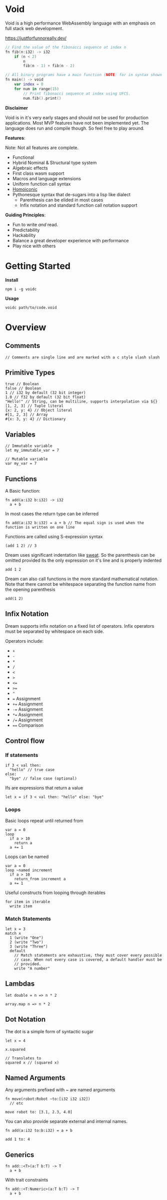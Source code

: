 # Void

Void is a high performance WebAssembly language with an emphasis on full stack web development.

https://justforfunnoreally.dev/

```swift
// Find the value of the fibonacci sequence at index n
fn fib(n:i32) -> i32
    if (n < 2)
        n
        fib(n - 1) + fib(n - 2)

// All binary programs have a main function (NOTE: for in syntax shown below not yet supported)
fn main() -> void
    var index = 0
    for num in range(15)
        // Print fibonacci sequence at index using UFCS.
        num.fib().print()
```

**Disclaimer**

Void is in it's very early stages and should not be used for production applications.
Most MVP features have not been implemented yet. The language does run and compile
though. So feel free to play around.

**Features**:

Note: Not all features are complete.

- Functional
- Hybrid Nominal & Structural type system
- Algebraic effects
- First class wasm support
- Macros and language extensions
- Uniform function call syntax
- [Homoiconic](https://en.wikipedia.org/wiki/Homoiconicity)
- Pythonesque syntax that de-sugars into a lisp like dialect
  - Parenthesis can be elided in most cases
  - Infix notation and standard function call notation support

**Guiding Principles**:

- Fun to write _and_ read.
- Predictability
- Hackability
- Balance a great developer experience with performance
- Play nice with others

# Getting Started

**Install**

```
npm i -g voidc
```

**Usage**

```
voidc path/to/code.void
```

# Overview

## Comments

```
// Comments are single line and are marked with a c style slash slash
```

## Primitive Types

```
true // Boolean
false // Boolean
1 // i32 by default (32 bit integer)
1.0 // f32 by default (32 bit float)
"Hello!" // String, can be multiline, supports interpolation via ${}
[1, 2, 3] // Tuple literal
{x: 2, y: 4} // Object literal
#[1, 2, 3] // Array
#{x: 3, y: 4} // Dictionary
```

## Variables

```
// Immutable variable
let my_immutable_var = 7

// Mutable variable
var my_var = 7
```

## Functions

A Basic function:

```
fn add(a:i32 b:i32) -> i32
  a + b
```

In most cases the return type can be inferred

```
fn add(a:i32 b:i32) = a + b // The equal sign is used when the function is written on one line
```

Functions are called using S-expression syntax

```
(add 1 2) // 3
```

Dream uses significant indentation like [sweat](https://dwheeler.com/readable/sweet-expressions.html). So the parenthesis can be omitted provided its the only expression on it's line and is properly indented

```
add 1 2
```

Dream can also call functions in the more standard mathematical notation. Note that there cannot be whitespace separating the function name from the opening parenthesis

```
add(1 2)
```

## Infix Notation

Dream supports infix notation on a fixed list of operators. Infix operators must be separated by whitespace on each side.

Operators include:

- `+`
- `-`
- `*`
- `/`
- `<`
- `>`
- `<=`
- `>=`
- `^`
- `=` Assignment
- `+=` Assignment
- `-=` Assignment
- `*=` Assignment
- `/=` Assignment
- `==` Comparison

## Control flow

### If statements

```
if 3 < val then:
  "hello" // true case
else:
  "bye" // false case (optional)
```

Ifs are expressions that return a value

```
let x = if 3 < val then: "hello" else: "bye"
```

### Loops

Basic loops repeat until returned from

```
var a = 0
loop
  if a > 10
    return a
  a += 1
```

Loops can be named

```
var a = 0
loop ~named increment
  if a > 10
    return_from increment a
  a += 1
```

Useful constructs from looping through iterables

```
for item in iterable
  write item
```

### Match Statements

```
let x = 3
match x
  1 (write "One")
  2 (write "Two")
  3 (write "Three")
  default
    // Match statements are exhaustive, they must cover every possible
    // case. When not every case is covered, a default handler must be
    // provided.
    write "A number"
```

## Lambdas

```
let double = n => n * 2

array.map n => n * 2
```

## Dot Notation

The dot is a simple form of syntactic sugar

```
let x = 4

x.squared

// Translates to
squared x // (squared x)
```

## Named Arguments

Any arguments prefixed with ~ are named arguments

```
fn move(robot:Robot ~to:[i32 i32 i32])
  // etc

move robot to: [3.1, 2.3, 4.0]
```

You can also provide separate external and internal names.

```
fn add(a:i32 to:b:i32) = a + b

add 1 to: 4
```

## Generics

```
fn add::<T>(a:T b:T) -> T
  a + b
```

With trait constraints

```
fn add::<T:Numeric>(a:T b:T) -> T
  a + b
```
